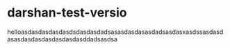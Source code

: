 # darshan-test-versio

helloasdasdasdasdasdsdasdasdadsasasdasdasasdadsasdasxasdssasdasdasasdasdasdasdasdasdasddadsasdsa